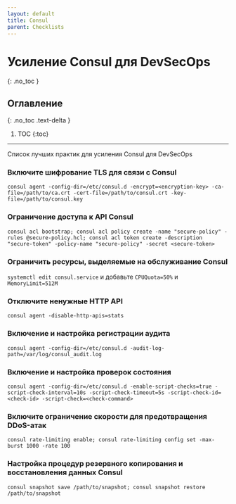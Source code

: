 ```yaml
---
layout: default
title: Consul
parent: Checklists
---
```


# Усиление Consul для DevSecOps
{: .no_toc }

## Оглавление
{: .no_toc .text-delta }

1. TOC
{:toc}

---

<span class="d-inline-block p-2 mr-1 v-align-middle bg-green-000"></span>Список лучших практик для усиления Consul для DevSecOps


### Включите шифрование TLS для связи с Consul	


```
consul agent -config-dir=/etc/consul.d -encrypt=<encryption-key> -ca-file=/path/to/ca.crt -cert-file=/path/to/consul.crt -key-file=/path/to/consul.key
```


### Ограничение доступа к API Consul



```
consul acl bootstrap; consul acl policy create -name "secure-policy" -rules @secure-policy.hcl; consul acl token create -description "secure-token" -policy-name "secure-policy" -secret <secure-token>
```


### Ограничить ресурсы, выделяемые на обслуживание Consul	


`systemctl edit consul.service` и добавьте `CPUQuota=50%` и `MemoryLimit=512M`


### Отключите ненужные HTTP API


```
consul agent -disable-http-apis=stats
```


### Включение и настройка регистрации аудита

```
consul agent -config-dir=/etc/consul.d -audit-log-path=/var/log/consul_audit.log
```



### Включение и настройка проверок состояния


```
consul agent -config-dir=/etc/consul.d -enable-script-checks=true -script-check-interval=10s -script-check-timeout=5s -script-check-id=<check-id> -script-check=<check-command>
```




### Включите ограничение скорости для предотвращения DDoS-атак	

```
consul rate-limiting enable; consul rate-limiting config set -max-burst 1000 -rate 100
```




### Настройка процедур резервного копирования и восстановления данных Consul		


```
consul snapshot save /path/to/snapshot; consul snapshot restore /path/to/snapshot
```




